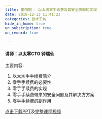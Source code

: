 ```yaml
---
title: 第四期 - 以太坊零手续费及其安全防御的实现  
date: 2018-12-13 11:41:23
categories: 技术工坊
hide_in_home: true
un_subscription: true
un_reward: true

---
```


#### 讲师：以太零CTO 钟瑞仙

主要内容:
  1. 以太坊⼿手续费简介
  2. 零⼿手续费的必要性  
  3. 零⼿手续费的实现
  4. 零⼿手续费带来的安全问题及其解决⽅方案
  5. 零⼿手续费的副作⽤

[点击下载PPT](https://wiki.learnblockchain.cn/pdf/meetup_4.pdf)及[完整课程视频](https://m.qlchat.com/wechat/page/channel-intro?channelId=2000002858537956)
